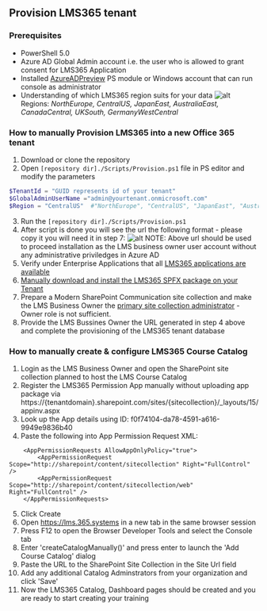 ## Provision LMS365 tenant ##

### Prerequisites ###

- PowerShell 5.0
- Azure AD Global Admin account i.e. the user who is allowed to grant consent for LMS365 Application
- Installed [AzureADPreview](https://www.powershellgallery.com/packages/AzureADPreview/2.0.2.85) PS module or Windows account that can run console as administrator
- Understanding of which LMS365 region suits for your data
![alt](https://content.screencast.com/users/ann.ageucheva/folders/Snagit/media/0a986bc3-fa38-47b0-bcce-8a981f75f505/07.06.2020-16.47.png)
Regions: *NorthEurope, CentralUS, JapanEast, AustraliaEast, CanadaCentral, UKSouth, GermanyWestCentral*

### How to manually Provision LMS365 into a new Office 365 tenant ###

1. Download or clone the repository
2. Open `[repository dir]./Scripts/Provision.ps1` file in PS editor and modify the parameters

```PowerShell
$TenantId = "GUID represents id of your tenant"
$GlobalAdminUserName ="admin@yourtenant.onmicrosoft.com"
$Region = "CentralUS"  #"NorthEurope", "CentralUS", "JapanEast", "AustraliaEast", "CanadaCentral", "UKSouth", "GermanyWestCentral"
```
3. Run the `[repository dir]./Scripts/Provision.ps1`
4. After script is done you will see the url the following format - please copy it you will need it in step 7:
![alt](https://i.imgur.com/D0xfhLo.png)
NOTE: Above url should be used to proceed installation as the LMS business owner user account without any administrative priviledges in Azure AD
5. Verify under Enterprise Applications that all [LMS365 applications are available](https://helpcenter.elearningforce.com/hc/en-us/articles/360004770257-LMS365-Azure-Active-Directory-architecture)
6. [Manually download and install the LMS365 SPFX package on your Tenant](https://helpcenter.elearningforce.com/hc/en-us/articles/360001535949-How-to-manually-update-the-SPFX-package-for-your-Tenant)
7. Prepare a Modern SharePoint Communication site collection and make the LMS Business Owner the [primary site collection administrator](https://docs.microsoft.com/en-us/sharepoint/sites/change-site-collection-administrators#change-the-primary-or-secondary-site-collection-administrator) - Owner role is not sufficient.
8. Provide the LMS Bussines Owner the URL generated in step 4 above and complete the provisioning of the LMS365 tenant database

### How to manually create & configure LMS365 Course Catalog ###
1. Login as the LMS Business Owner and open the SharePoint site collection planned to host the LMS Course Catalog
2. Register the LMS365 Permission App manually without uploading app package via https://{tenantdomain}.sharepoint.com/sites/{sitecollection}/_layouts/15/appinv.aspx
3. Look up the App details using ID: f0f74104-da78-4591-a616-9949e9836b40
4. Paste the following into App Permission Request XML:
```
    <AppPermissionRequests AllowAppOnlyPolicy="true">
        <AppPermissionRequest Scope="http://sharepoint/content/sitecollection" Right="FullControl" />
        <AppPermissionRequest Scope="http://sharepoint/content/sitecollection/web" Right="FullControl" />
    </AppPermissionRequests>
```  
5. Click Create
6. Open https://lms.365.systems in a new tab in the same browser session
7. Press F12 to open the Browser Developer Tools and select the Console tab
8. Enter 'createCatalogManually()' and press enter to launch the 'Add Course Catalog' dialog
9. Paste the URL to the SharePoint Site Collection in the Site Url field
10. Add any additional Catalog Adminstrators from your organization and click 'Save'
11. Now the LMS365 Catalog, Dashboard pages should be created and you are ready to start creating your training



